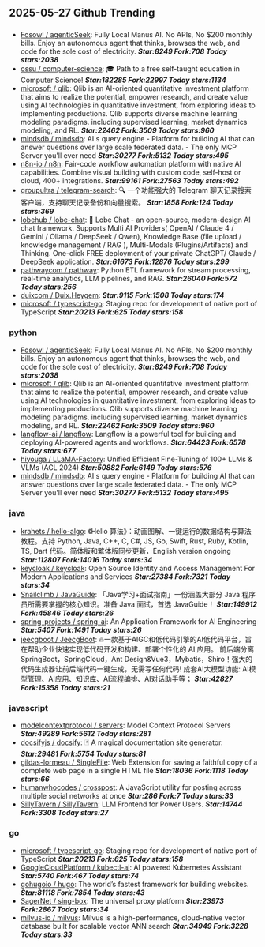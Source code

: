 ## 2025-05-27 Github Trending

### 
* [Fosowl / agenticSeek](https://github.com/Fosowl/agenticSeek): Fully Local Manus AI. No APIs, No $200 monthly bills. Enjoy an autonomous agent that thinks, browses the web, and code for the sole cost of electricity. ***Star:8249 Fork:708 Today stars:2038***
* [ossu / computer-science](https://github.com/ossu/computer-science): 🎓 Path to a free self-taught education in Computer Science! ***Star:182285 Fork:22997 Today stars:1134***
* [microsoft / qlib](https://github.com/microsoft/qlib): Qlib is an AI-oriented quantitative investment platform that aims to realize the potential, empower research, and create value using AI technologies in quantitative investment, from exploring ideas to implementing productions. Qlib supports diverse machine learning modeling paradigms. including supervised learning, market dynamics modeling, and RL. ***Star:22462 Fork:3509 Today stars:960***
* [mindsdb / mindsdb](https://github.com/mindsdb/mindsdb): AI's query engine - Platform for building AI that can answer questions over large scale federated data. - The only MCP Server you'll ever need ***Star:30277 Fork:5132 Today stars:495***
* [n8n-io / n8n](https://github.com/n8n-io/n8n): Fair-code workflow automation platform with native AI capabilities. Combine visual building with custom code, self-host or cloud, 400+ integrations. ***Star:99161 Fork:27563 Today stars:492***
* [groupultra / telegram-search](https://github.com/groupultra/telegram-search): 🔍 一个功能强大的 Telegram 聊天记录搜索客户端，支持聊天记录备份和向量搜索。 ***Star:1858 Fork:124 Today stars:369***
* [lobehub / lobe-chat](https://github.com/lobehub/lobe-chat): 🤯 Lobe Chat - an open-source, modern-design AI chat framework. Supports Multi AI Providers( OpenAI / Claude 4 / Gemini / Ollama / DeepSeek / Qwen), Knowledge Base (file upload / knowledge management / RAG ), Multi-Modals (Plugins/Artifacts) and Thinking. One-click FREE deployment of your private ChatGPT/ Claude / DeepSeek application. ***Star:61673 Fork:12876 Today stars:299***
* [pathwaycom / pathway](https://github.com/pathwaycom/pathway): Python ETL framework for stream processing, real-time analytics, LLM pipelines, and RAG. ***Star:26040 Fork:572 Today stars:256***
* [duixcom / Duix.Heygem](https://github.com/duixcom/Duix.Heygem):  ***Star:9115 Fork:1508 Today stars:174***
* [microsoft / typescript-go](https://github.com/microsoft/typescript-go): Staging repo for development of native port of TypeScript ***Star:20213 Fork:625 Today stars:158***

### python
* [Fosowl / agenticSeek](https://github.com/Fosowl/agenticSeek): Fully Local Manus AI. No APIs, No $200 monthly bills. Enjoy an autonomous agent that thinks, browses the web, and code for the sole cost of electricity. ***Star:8249 Fork:708 Today stars:2038***
* [microsoft / qlib](https://github.com/microsoft/qlib): Qlib is an AI-oriented quantitative investment platform that aims to realize the potential, empower research, and create value using AI technologies in quantitative investment, from exploring ideas to implementing productions. Qlib supports diverse machine learning modeling paradigms. including supervised learning, market dynamics modeling, and RL. ***Star:22462 Fork:3509 Today stars:960***
* [langflow-ai / langflow](https://github.com/langflow-ai/langflow): Langflow is a powerful tool for building and deploying AI-powered agents and workflows. ***Star:64423 Fork:6578 Today stars:677***
* [hiyouga / LLaMA-Factory](https://github.com/hiyouga/LLaMA-Factory): Unified Efficient Fine-Tuning of 100+ LLMs & VLMs (ACL 2024) ***Star:50882 Fork:6149 Today stars:576***
* [mindsdb / mindsdb](https://github.com/mindsdb/mindsdb): AI's query engine - Platform for building AI that can answer questions over large scale federated data. - The only MCP Server you'll ever need ***Star:30277 Fork:5132 Today stars:495***

### java
* [krahets / hello-algo](https://github.com/krahets/hello-algo): 《Hello 算法》：动画图解、一键运行的数据结构与算法教程。支持 Python, Java, C++, C, C#, JS, Go, Swift, Rust, Ruby, Kotlin, TS, Dart 代码。简体版和繁体版同步更新，English version ongoing ***Star:112807 Fork:14016 Today stars:34***
* [keycloak / keycloak](https://github.com/keycloak/keycloak): Open Source Identity and Access Management For Modern Applications and Services ***Star:27384 Fork:7321 Today stars:34***
* [Snailclimb / JavaGuide](https://github.com/Snailclimb/JavaGuide): 「Java学习+面试指南」一份涵盖大部分 Java 程序员所需要掌握的核心知识。准备 Java 面试，首选 JavaGuide！ ***Star:149912 Fork:45846 Today stars:26***
* [spring-projects / spring-ai](https://github.com/spring-projects/spring-ai): An Application Framework for AI Engineering ***Star:5407 Fork:1491 Today stars:26***
* [jeecgboot / JeecgBoot](https://github.com/jeecgboot/JeecgBoot): 🔥一款基于AIGC和低代码引擎的AI低代码平台，旨在帮助企业快速实现低代码开发和构建、部署个性化的 AI 应用。 前后端分离 SpringBoot，SpringCloud，Ant Design&Vue3，Mybatis，Shiro！强大的代码生成器让前后端代码一键生成，无需写任何代码! 成套AI大模型功能: AI模型管理、AI应用、知识库、AI流程编排、AI对话助手等； ***Star:42827 Fork:15358 Today stars:21***

### javascript
* [modelcontextprotocol / servers](https://github.com/modelcontextprotocol/servers): Model Context Protocol Servers ***Star:49289 Fork:5612 Today stars:281***
* [docsifyjs / docsify](https://github.com/docsifyjs/docsify): 🃏 A magical documentation site generator. ***Star:29481 Fork:5754 Today stars:81***
* [gildas-lormeau / SingleFile](https://github.com/gildas-lormeau/SingleFile): Web Extension for saving a faithful copy of a complete web page in a single HTML file ***Star:18036 Fork:1118 Today stars:66***
* [humanwhocodes / crosspost](https://github.com/humanwhocodes/crosspost): A JavaScript utility for posting across multiple social networks at once ***Star:286 Fork:7 Today stars:33***
* [SillyTavern / SillyTavern](https://github.com/SillyTavern/SillyTavern): LLM Frontend for Power Users. ***Star:14744 Fork:3308 Today stars:27***

### go
* [microsoft / typescript-go](https://github.com/microsoft/typescript-go): Staging repo for development of native port of TypeScript ***Star:20213 Fork:625 Today stars:158***
* [GoogleCloudPlatform / kubectl-ai](https://github.com/GoogleCloudPlatform/kubectl-ai): AI powered Kubernetes Assistant ***Star:5740 Fork:467 Today stars:74***
* [gohugoio / hugo](https://github.com/gohugoio/hugo): The world’s fastest framework for building websites. ***Star:81118 Fork:7854 Today stars:43***
* [SagerNet / sing-box](https://github.com/SagerNet/sing-box): The universal proxy platform ***Star:23973 Fork:2867 Today stars:34***
* [milvus-io / milvus](https://github.com/milvus-io/milvus): Milvus is a high-performance, cloud-native vector database built for scalable vector ANN search ***Star:34949 Fork:3228 Today stars:33***

